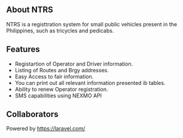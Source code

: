 ## About NTRS

NTRS is a registtration system for small public vehicles present in the Philippines, such as tricycles and pedicabs. 

## Features
- Registartion of Operator and Driver information.
- Listing of Routes and Brgy addresses.
- Easy Access to fair information.
- You can print out all relevant information presented ib tables.
- Ability to renew Operator registration.
- SMS capabilities using NEXMO API


## Collaborators



Powered by https://laravel.com/

